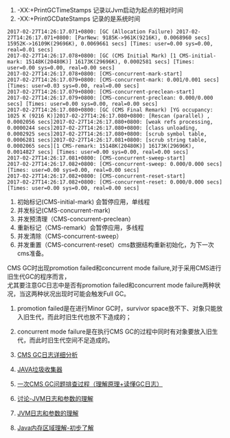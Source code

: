 
1. -XX:+PrintGCTimeStamps 记录以Jvm启动为起点的相对时间   
2. -XX:+PrintGCDateStamps 记录的是系统时间

```
2017-02-27T14:26:17.071+0800: [GC (Allocation Failure) 2017-02-27T14:26:17.071+0800: [ParNew: 9185K->961K(9216K), 0.0068960 secs] 15952K->16109K(29696K), 0.0069661 secs] [Times: user=0.00 sys=0.00, real=0.01 secs] 
2017-02-27T14:26:17.078+0800: [GC (CMS Initial Mark) [1 CMS-initial-mark: 15148K(20480K)] 16173K(29696K), 0.0002581 secs] [Times: user=0.00 sys=0.00, real=0.00 secs] 
2017-02-27T14:26:17.078+0800: [CMS-concurrent-mark-start]
2017-02-27T14:26:17.079+0800: [CMS-concurrent-mark: 0.001/0.001 secs] [Times: user=0.03 sys=0.00, real=0.00 secs] 
2017-02-27T14:26:17.079+0800: [CMS-concurrent-preclean-start]
2017-02-27T14:26:17.079+0800: [CMS-concurrent-preclean: 0.000/0.000 secs] [Times: user=0.00 sys=0.00, real=0.00 secs] 
2017-02-27T14:26:17.080+0800: [GC (CMS Final Remark) [YG occupancy: 1025 K (9216 K)]2017-02-27T14:26:17.080+0800: [Rescan (parallel) , 0.0002056 secs]2017-02-27T14:26:17.080+0800: [weak refs processing, 0.0000244 secs]2017-02-27T14:26:17.080+0800: [class unloading, 0.0002925 secs]2017-02-27T14:26:17.080+0800: [scrub symbol table, 0.0006281 secs]2017-02-27T14:26:17.081+0800: [scrub string table, 0.0002065 secs][1 CMS-remark: 15148K(20480K)] 16173K(29696K), 0.0014827 secs] [Times: user=0.00 sys=0.00, real=0.00 secs] 
2017-02-27T14:26:17.081+0800: [CMS-concurrent-sweep-start]
2017-02-27T14:26:17.082+0800: [CMS-concurrent-sweep: 0.000/0.000 secs] [Times: user=0.00 sys=0.00, real=0.00 secs] 
2017-02-27T14:26:17.082+0800: [CMS-concurrent-reset-start]
2017-02-27T14:26:17.082+0800: [CMS-concurrent-reset: 0.000/0.000 secs] [Times: user=0.00 sys=0.00, real=0.00 secs] 
```
>
1. 初始标记(CMS-initial-mark) 会暂停应用，单线程
2. 并发标记(CMS-concurrent-mark)
3. 并发预清理（CMS-concurrent-preclean）
4. 重新标记（CMS-remark）会暂停应用，多线程
5. 并发清除（CMS-concurrent-sweep）
6. 并发重置（CMS-concurrent-reset）cms数据结构重新初始化，为下一次cms准备。


CMS GC时出现promotion failed和concurrent mode failure,对于采用CMS进行旧生代GC的程序而言，   
尤其要注意GC日志中是否有promotion failed和concurrent mode failure两种状况，当这两种状况出现时可能会触发Full GC。
>
1. promotion failed是在进行Minor GC时，survivor space放不下、对象只能放入旧生代，而此时旧生代也放不下造成的；
2. concurrent mode failure是在执行CMS GC的过程中同时有对象要放入旧生代，而此时旧生代空间不足造成的。



1. [CMS GC日志详细分析](http://blog.csdn.net/a417930422/article/details/16948933)   
2. [JAVA垃圾收集器](http://blog.csdn.net/ffm83/article/category/2845293)
3. [一次CMS GC问题排查过程（理解原理+读懂GC日志）](http://itindex.net/detail/47030-cms-gc-%E9%97%AE%E9%A2%98)
4. [讨论-JVM日志和参数的理解](http://hllvm.group.iteye.com/group/topic/34182)
5. [JVM日志和参数的理解](http://hot66hot.iteye.com/blog/2075819)
6. [Java内存区域理解-初步了解](http://iamzhongyong.iteye.com/blog/1333100)
